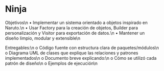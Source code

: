 # Ninja
Objetivos\n
• Implementar un sistema orientado a objetos inspirado en Naruto.\n
• Usar Factory para la creación de objetos, Builder para personalización y Visitor para
exportación de datos.\n
• Mantener un diseño limpio, modular y extensible\n

Entregables:\n
o Código fuente con estructura clara de paquetes/módulos\n
o Diagrama UML de clases que explique las relaciones y patrones implementados\n
o Documento breve explicando:\n
o   Cómo se utilizó cada patrón de diseño\n
o   Ejemplos de ejecución\n

